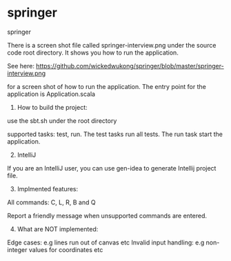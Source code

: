 springer
========

springer

There is a screen shot file called springer-interview.png under the source code root directory. It shows you how to run the application.

See here: https://github.com/wickedwukong/springer/blob/master/springer-interview.png

for a screen shot of how to run the application. The entry point for the application is Application.scala


1. How to build the project:

use the sbt.sh under the root directory

supported tasks: test, run. The test tasks run all tests. The run task start the application.

2. IntelliJ

If you are an IntelliJ user, you can use gen-idea to generate Intellij project file. 

3. Implmented features:

All commands: C, L, R, B and Q

Report a friendly message when unsupported commands are entered.

4. What are NOT implemented:

Edge cases: e.g lines run out of canvas etc
Invalid input handling: e.g non-integer values for coordinates etc




